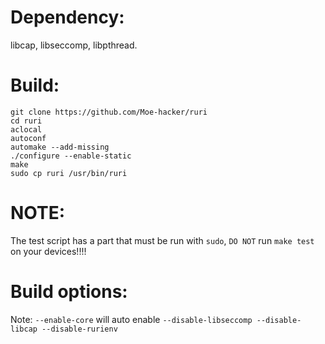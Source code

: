 # Dependency:
libcap, libseccomp, libpthread.      
# Build:
```
git clone https://github.com/Moe-hacker/ruri
cd ruri
aclocal
autoconf
automake --add-missing
./configure --enable-static
make
sudo cp ruri /usr/bin/ruri
```
# NOTE:
The test script has a part that must be run with `sudo`, `DO NOT` run `make test` on your devices!!!!      
# Build options:
Note: `--enable-core` will auto enable `--disable-libseccomp --disable-libcap --disable-rurienv`      